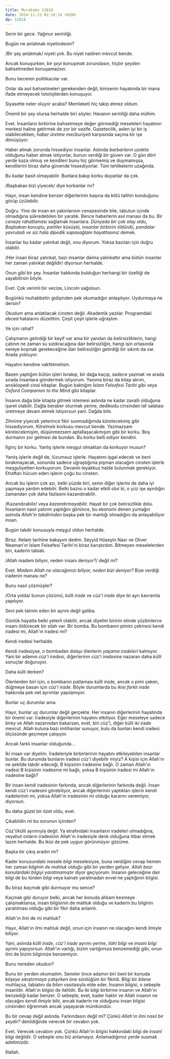 ```yaml
---
title: Murakabe 12818
date: 2014-11-23 02:18:14 +0200
dp: 12818
---
```


Serin bir gece. Yağmur serinliği.

Bugün ne anlatmak niyetindesin?

/Bir şey anlatmak/ niyeti yok. Bu niyet nadiren mevcut bende.

Ancak konuşurken, *bir şeyi konuşmak* zorundasın, hiçbir şeyden
bahsetmeden konuşamazsın.

Bunu beceren politikacılar var.

Onlar da asıl bahsetmeleri gerekenden değil, kimsenin hayatında bir mana
ifade etmeyecek totolojilerden konuşuyor.

Siyasette neler oluyor acaba? Memleketi hiç takip etmez oldum.

Önemli bir şey olursa herhalde biri söyler. Havanın serinliği daha
mühim.

Evet. İnsanların birbirine bahsetmeye değer görmediği meseleleri
hayatının merkezi haline getirmek de zor bir vazife. Gazetecilik, aslen
iyi bir iş olabilecekken, *haber üretme mecburiyeti* karşısında saçma
bir işe dönüşüyor.

Haber almak zorunda hissediyor insanlar. Aslında *barbarların uzakta*
olduğunu haber almak istiyorlar, bunun verdiği bir güven var. O gün dört
yerde kaza olmuş ve kendileri bunu hiç görmemiş ve duymamışsa,
kendilerini biraz daha güvende hissediyorlar. Tüm tehlikelerin uzağında.

Bu kadar basit olmayabilir. Bunlara bakıp korku duyanlar da çok.

/Başbakan bizi yiyecek/ diye korkanlar mı?

Hayır, insan kendine benzer diğerlerinin başına da kötü talihin
konduğunu görüp üzülebilir.

Doğru. Yine de insan en yakınlarının cenazesinde bile, tabutun içinde
olmadığına şükredebilen bir yaratık. Bence haberlerin asıl manası da bu.
Bir *cenaze rahatlaması* sağlamak insanlara. *Dünyada bir çok olay
oldu*, *Başbakan konuştu, partiler küsüştü, insanlar birbirini öldürdü*,
*pandalar yavruladı ve siz hala dipedik sapasağlam hayattasınız* demek.

İnsanlar bu kadar yalınkat değil, onu diyorum. Yoksa bazıları için doğru
olabilir.

/Her insan biraz yalınkat, bazı insanlar daima yalınkattır ama bütün
insanlar her zaman yalınkat değildir/ diyorsun herhalde.

Onun gibi bir şey. İnsanlar hakkında bulduğun herhangi bir özelliği de
sayabilirsin böyle.

Evet. Çok verimli bir vecize, Lincoln sağolsun.

Bugünkü muhabbetin gidişinden pek okumadığın anlaşılıyor. Uydurmaya ne
dersin?

Okudum ama anlatılacak cinsten değil. Akademik yazılar. Programdaki
ebced hatalarını düzelttim. Çeşit çeşit işlerle uğraştım.

Ve için rahat?

Çalışmanın getirdiği bir keyif var ama bir yandan da belirsizliklerin,
hangi çatının ne zaman su sızdıracağına dair belirsizliğin, hangi işin
ortasında nereye koşmak gerekeceğine dair belirsizliğin getirdiği bir
sıkıntı da var. Arada yokluyor.

Hayatını kendine vakfetmelisin.

Bazen yaptığım bütün işleri bırakıp, bir dağa kaçıp, sadece yazmak ve
arada sırada insanlara göndermek istiyorum. Yanıma biraz da kitap
alırım, ansiklopedi cinsi kitaplar. Bugün baktığım *İslam Felsefesi
Tarihi* gibi veya *Oxford Companion to the Mind* gibi kitaplar.

İnsanın dağa bile kitapla gitmek istemesi aslında ne kadar zavallı
olduğuna işaret olabilir. Dağla beraber oturmak yerine, dedikodu
cinsinden laf salatası üretmeye devam etmek istiyorsun yani. Dağda bile.

Zihnime yiyecek yeterince fikir sunmadığımda körelecekmiş gibi
hissediyorum. *Körelmek* korkusu mevcut bende. Yazmazsam körelecekmişim,
düşünmezsem aptallaşacakmışım gibi bir korku. Boş durmanın zor gelmesi
de bundan. Bu korku belli ediyor kendini.

İlginç bir korku. Yanlış işlerle meşgul olmaktan da korkuyor musun?

Yanlış işlerle değil de, lüzumsuz işlerle. Hayatımı işgal edecek ve beni
bırakmayacak, sonunda sadece uğraştığıma pişman olacağım cinsten işlerle
meşguliyetten korkuyorum. Devamlı teyakkuz halde bulunmak gerekiyor.
Etraftan hücum eden işlerin çoğu bu cinsten.

Ancak bu işlerin çok azı, belki yüzde biri, senin diğer işlerini de daha
iyi yapmaya yardım edebilir. Belki bazısı o kadar etkili olur ki, o yüz
işe ayırdığın zamandan çok daha fazlasını kazandırabilir.

/Kazandırabilir/ veya *kazandırmayabilir.* Hayat bir çok belirsizlikle
dolu. İnsanların nasıl yatırım yaptığını görünce, bu ekonomi denen
yumağın aslında *Allah'ın takdirinden* başka pek bir mantığı olmadığını
da anlayabiliyor insan.

Bugün takdir konusuyla meşgul oldun herhalde.

Biraz. Kelam tarihine bakayım dedim. Seyyid Hüseyin Nasr ve Oliver
Neaman'ın İslam Felsefesi Tarihi'ni biraz karıştırdım. Bitmeyen
meselelerden biri, kaderin tabiatı.

/Allah madem biliyor, neden insanı deniyor?/ değil mi?

Evet. *Madem Allah ne olacağımızı biliyor, neden bizi deniyor?* Bize
verdiği iradenin manası ne?

Bunu nasıl çözmüşler?

/Orta yolda/ bunun çözümü, *külli irade* ve *cüz'i irade* diye iki ayrı
kavramla yapılıyor.

Seni pek tatmin eden bir ayrım değil galiba.

Günlük hayatta belki yeterli olabilir, ancak diyelim birinin elinde
yüzbinlerce insanı öldürecek bir silah var. Bir bomba. Bu bombanın
pimini çekmesi kendi iradesi mi, Allah'ın iradesi mi?

Kendi iradesi herhalde.

Kendi iradesiyse, o bombadan dolayı ölenlerin *yaşama iradeleri*
kalmıyor. Yani bir adamın *cüz'i iradesi*, diğerlerinin *cüz'i
iradesine* nazaran daha *külli* sonuçlar doğuruyor.

Daha *külli* derken?

Ölenlerden biri için, o bombanın patlaması *külli irade*, ancak o pimi
çeken, düğmeye basan için *cüz'i irade.* Böyle durumlarda bu ikisi
*farklı irade* hakkında pek net ayrımlar yapılamıyor.

Bunlar uç durumlar ama.

Hayır, bunlar uç durumlar değil gerçekte. Her insanın diğerlerinin
hayatında bir önemi var. İradesiyle diğerlerinin hayatını etkiliyor.
Eğer meseleye sadece birey ve Allah nazarından bakarsan, evet, biri
cüz'i, diğer külli iki irade mevcut. Allah kuluna bazı imtihanlar
sunuyor, kulu da bunları kendi iradesi ölçüsünde geçmeye çalışıyor.

Ancak farklı insanlar olduğunda...

İki insan var diyelim. İradeleriyle birbirlerinin hayatını etkileyebilen
insanlar bunlar. Bu durumda bunların iradesi *cüz'i* diyebilir miyiz? A
kişisi için Allah'ın ne şekilde takdir edeceği, B kişisinin iradesine
bağlı. O zaman Allah'ın iradesi B kişisinin iradesine mi bağlı, yoksa B
kişisinin iradesi mi Allah'ın iradesine bağlı?

Bir insan kendi iradesinin farkında, ancak diğerlerinin farkında değil.
İnsan kendi cüz'i iradesini görebiliyor, ancak diğerlerinin yaptıkları
işlerin kendi iradelerinin mi, yoksa Allah'ın iradesinin mi olduğu
kararını veremiyor, diyorsun.

Bu daha güzel bir özet oldu, evet.

Çıkabildin mi bu sorunun içinden?

Cüz'i/külli ayrımıyla değil. Ya etrafındaki insanların iradeleri
olmadığına, veyahut onların iradesinin Allah'ın iradesiyle denk olduğuna
itibar etmek lazım herhalde. Bu ikisi de pek uygun görünmüyor gözüme.

Başka bir çıkış aradın mı?

Kader konusundaki mesele *bilgi* meselesiyse, buna verdiğim cevap hemen
her zaman *bilginin de mahluk olduğu* gibi bir yerden geliyor. *Allah
bazı konulardaki bilgiyi yaratmamıştır* diyor geçiyorum. İnsanın
geleceğine dair bilgi de bu türden bilgi veya kainatı yaratmadan evvel
ne yaptığının bilgisi.

Bu biraz *kaçmak* gibi durmuyor mu sence?

Kaçmak gibi duruyor belki, ancak her konuda ahkam kesmeye çalışmaktansa,
insan bilgisinin de mahluk olduğu ve kaderin bu bilginin yaratılması
olduğu gibi bir fikir daha anlamlı.

Allah'ın ilmi de mi mahluk?

Hayır, Allah'ın ilmi mahluk değil, onun için insanın ne olacağını kendi
ilmiyle biliyor.

Yani, aslında *külli irade*, *cüz'i irade* ayrımı yerine, *ilahi bilgi*
ve *insani bilgi* ayrımı yapıyorsun. Allah'ın varlığı, bizim varlığımıza
benzemediği gibi, onun ilmi de bizim bilgimize benzemiyor.

Bunu nereden okudun?

Bunu bir yerden okumadım. Seneler önce adamın biri beni bir konuda
*köşeye sıkıştırmaya çalışırken* öne sürdüğüm bir fikirdi. Bilgi bir
*bilene* muhtaçsa, tabiatını da *bilen* vasıtasıyla elde eder. İnsanın
bilgisi, o sebeple insanîdir. Allah'ın bilgisi de ilahîdir. Bu iki bilgi
birbirine insanın ve Allah'ın benzediği kadar benzer. O sebeple, evet,
kader haktır ve Allah insanın ne olacağını *kendi ilmiyle* bilir, ancak
kaderin ne olduğunu insan bilgisi cinsinden öğrenmek ancak yaşayarak
mümkündür.

Bu bir cevap değil aslında. Farkındasın değil mi? Çünkü *Allah'ın ilmi
nasıl bir şeydir?* denildiğinde verecek bir cevabın yok.

Evet. Verecek cevabım yok. Çünkü Allah'ın bilgisi hakkındaki bilgi de
*insanî* bilgi değildir. O sebeple onu biz anlamayız. Anlamadığımız
yerde susmak adetimizdir.

İllallah.
